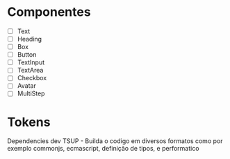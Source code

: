 # Componentes

- [ ] Text
- [ ] Heading
- [ ] Box
- [ ] Button
- [ ] TextInput
- [ ] TextArea
- [ ] Checkbox
- [ ] Avatar
- [ ] MultiStep

# Tokens

Dependencies
dev
TSUP - Builda o codigo em diversos formatos como por exemplo commonjs, ecmascript, definição de tipos, e performatico
